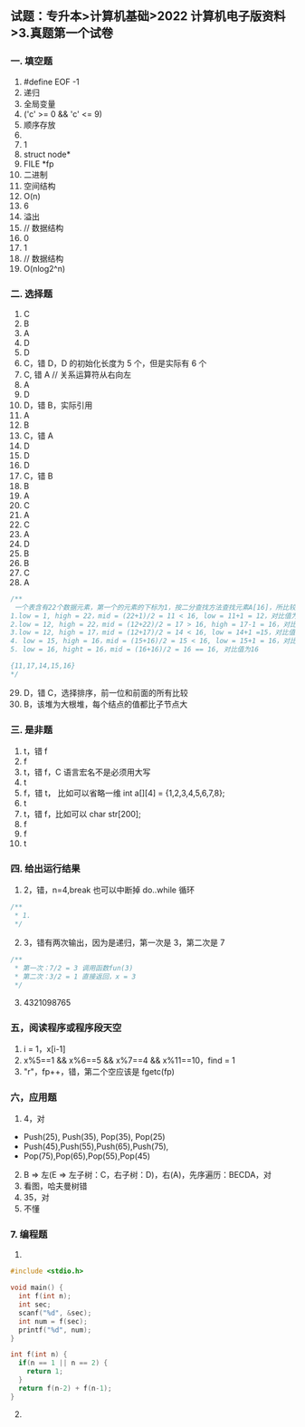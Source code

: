 ## 试题：专升本>计算机基础>2022 计算机电子版资料>3.真题第一个试卷

### 一. 填空题

1. #define EOF -1
2. 递归
3. 全局变量
4. ('c' >= 0 && 'c' <= 9)
5. 顺序存放
6.
7. 1
8. struct node\*
9. FILE \*fp
10. 二进制
11. 空间结构
12. O(n)
13. 6
14. 溢出
15. // 数据结构
16. 0
17. 1
18. // 数据结构
19. O(nlog2^n)

### 二. 选择题

1. C
2. B
3. A
4. D
5. D
6. C，错 D，D 的初始化长度为 5 个，但是实际有 6 个
7. C, 错 A // 关系运算符从右向左
8. A
9. D
10. D，错 B，实际引用
11. A
12. B
13. C，错 A
14. D
15. D
16. D
17. C，错 B
18. B
19. A
20. C
21. A
22. C
23. A
24. D
25. B
26. B
27. C
28. A

```c
/**
 一个表含有22个数据元素，第一个的元素的下标为1，按二分查找方法查找元素A[16]，所比较的元素下标依次为？
1.low = 1, high = 22，mid = (22+1)/2 = 11 < 16, low = 11+1 = 12，对比值为11
2.low = 12, high = 22，mid = (12+22)/2 = 17 > 16, high = 17-1 = 16，对比值为17
3.low = 12, high = 17，mid = (12+17)/2 = 14 < 16, low = 14+1 =15，对比值为14
4. low = 15, high = 16，mid = (15+16)/2 = 15 < 16, low = 15+1 = 16，对比值为15
5. low = 16, hight = 16，mid = (16+16)/2 = 16 == 16, 对比值为16

{11,17,14,15,16}
*/
```

29. D，错 C，选择排序，前一位和前面的所有比较
30. B，该堆为大根堆，每个结点的值都比子节点大

### 三. 是非题

1. t，错 f
2. f
3. t，错 f，C 语言宏名不是必须用大写
4. t
5. f，错 t， 比如可以省略一维 int a[][4] = {1,2,3,4,5,6,7,8};
6. t
7. t，错 f，比如可以 char str[200];
8. f
9. f
10. t

### 四. 给出运行结果

1. 2，错，n=4,break 也可以中断掉 do..while 循环

```c
/**
 * 1.
 */
```

2. 3，错有两次输出，因为是递归，第一次是 3，第二次是 7

```c
/**
 * 第一次：7/2 = 3 调用函数fun(3)
 * 第二次：3/2 = 1 直接返回，x = 3
 */
```

3. 4321098765

### 五，阅读程序或程序段天空

1.  i = 1，x[i-1]
2.  x%5==1 && x%6==5 && x%7==4 && x%11==10，find = 1
3.  "r"，fp++，错，第二个空应该是 fgetc(fp)

### 六，应用题

1. 4，对

- Push(25), Push(35), Pop(35), Pop(25)
- Push(45),Push(55),Push(65),Push(75),
- Pop(75),Pop(65),Pop(55),Pop(45)

2. B => 左(E => 左子树：C，右子树：D)，右(A)，先序遍历：BECDA，对
3. 看图，哈夫曼树错
4. 35，对
5. 不懂

### 7. 编程题

1.

```c
#include <stdio.h>

void main() {
  int f(int n);
  int sec;
  scanf("%d", &sec);
  int num = f(sec);
  printf("%d", num);
}

int f(int n) {
  if(n == 1 || n == 2) {
    return 1;
  }
  return f(n-2) + f(n-1);
}
```

2.
